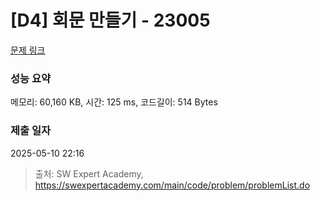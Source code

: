 # [D4] 회문 만들기 - 23005 

[문제 링크](https://swexpertacademy.com/main/code/problem/problemDetail.do?contestProbId=AZROkFPqENsDFAWB) 

### 성능 요약

메모리: 60,160 KB, 시간: 125 ms, 코드길이: 514 Bytes

### 제출 일자

2025-05-10 22:16



> 출처: SW Expert Academy, https://swexpertacademy.com/main/code/problem/problemList.do